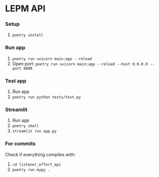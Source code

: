 # LEPM API

### Setup
1. `poetry install`

### Run app
1. `poetry run uvicorn main:app --reload`
2. Open port: `poetry run uvicorn main:app --reload --host 0.0.0.0 --port 8000`

### Test app
1. Run app
2. `poetry run python tests/test.py`

### Streamlit
1. Run app
2. `poetry shell`
2. `streamlit run app.py`

### For commits
Check if everything compiles with:
1. `cd listener_effort_api`
2. `poetry run mypy .`